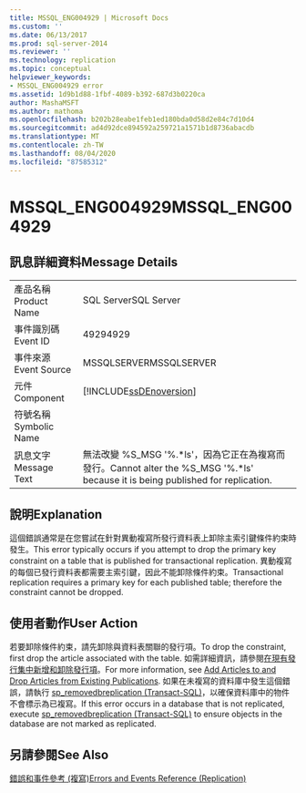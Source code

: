 ```yaml
---
title: MSSQL_ENG004929 | Microsoft Docs
ms.custom: ''
ms.date: 06/13/2017
ms.prod: sql-server-2014
ms.reviewer: ''
ms.technology: replication
ms.topic: conceptual
helpviewer_keywords:
- MSSQL_ENG004929 error
ms.assetid: 1d9b1d88-1fbf-4089-b392-687d3b0220ca
author: MashaMSFT
ms.author: mathoma
ms.openlocfilehash: b202b28eabe1feb1ed180bda0d58d2e84c7d10d4
ms.sourcegitcommit: ad4d92dce894592a259721a1571b1d8736abacdb
ms.translationtype: MT
ms.contentlocale: zh-TW
ms.lasthandoff: 08/04/2020
ms.locfileid: "87585312"
---
```

# <a name="mssql_eng004929"></a><span data-ttu-id="c2b48-102">MSSQL_ENG004929</span><span class="sxs-lookup"><span data-stu-id="c2b48-102">MSSQL_ENG004929</span></span>
    
## <a name="message-details"></a><span data-ttu-id="c2b48-103">訊息詳細資料</span><span class="sxs-lookup"><span data-stu-id="c2b48-103">Message Details</span></span>  
  
|||  
|-|-|  
|<span data-ttu-id="c2b48-104">產品名稱</span><span class="sxs-lookup"><span data-stu-id="c2b48-104">Product Name</span></span>|<span data-ttu-id="c2b48-105">SQL Server</span><span class="sxs-lookup"><span data-stu-id="c2b48-105">SQL Server</span></span>|  
|<span data-ttu-id="c2b48-106">事件識別碼</span><span class="sxs-lookup"><span data-stu-id="c2b48-106">Event ID</span></span>|<span data-ttu-id="c2b48-107">4929</span><span class="sxs-lookup"><span data-stu-id="c2b48-107">4929</span></span>|  
|<span data-ttu-id="c2b48-108">事件來源</span><span class="sxs-lookup"><span data-stu-id="c2b48-108">Event Source</span></span>|<span data-ttu-id="c2b48-109">MSSQLSERVER</span><span class="sxs-lookup"><span data-stu-id="c2b48-109">MSSQLSERVER</span></span>|  
|<span data-ttu-id="c2b48-110">元件</span><span class="sxs-lookup"><span data-stu-id="c2b48-110">Component</span></span>|[!INCLUDE[ssDEnoversion](../../includes/ssdenoversion-md.md)]|  
|<span data-ttu-id="c2b48-111">符號名稱</span><span class="sxs-lookup"><span data-stu-id="c2b48-111">Symbolic Name</span></span>||  
|<span data-ttu-id="c2b48-112">訊息文字</span><span class="sxs-lookup"><span data-stu-id="c2b48-112">Message Text</span></span>|<span data-ttu-id="c2b48-113">無法改變 %S_MSG '%.\*ls'，因為它正在為複寫而發行。</span><span class="sxs-lookup"><span data-stu-id="c2b48-113">Cannot alter the %S_MSG '%.\*ls' because it is being published for replication.</span></span>|  
  
## <a name="explanation"></a><span data-ttu-id="c2b48-114">說明</span><span class="sxs-lookup"><span data-stu-id="c2b48-114">Explanation</span></span>  
 <span data-ttu-id="c2b48-115">這個錯誤通常是在您嘗試在針對異動複寫所發行資料表上卸除主索引鍵條件約束時發生。</span><span class="sxs-lookup"><span data-stu-id="c2b48-115">This error typically occurs if you attempt to drop the primary key constraint on a table that is published for transactional replication.</span></span> <span data-ttu-id="c2b48-116">異動複寫的每個已發行資料表都需要主索引鍵，因此不能卸除條件約束。</span><span class="sxs-lookup"><span data-stu-id="c2b48-116">Transactional replication requires a primary key for each published table; therefore the constraint cannot be dropped.</span></span>  
  
## <a name="user-action"></a><span data-ttu-id="c2b48-117">使用者動作</span><span class="sxs-lookup"><span data-stu-id="c2b48-117">User Action</span></span>  
 <span data-ttu-id="c2b48-118">若要卸除條件約束，請先卸除與資料表關聯的發行項。</span><span class="sxs-lookup"><span data-stu-id="c2b48-118">To drop the constraint, first drop the article associated with the table.</span></span> <span data-ttu-id="c2b48-119">如需詳細資訊，請參閱[在現有發行集中新增和卸除發行項](publish/add-articles-to-and-drop-articles-from-existing-publications.md)。</span><span class="sxs-lookup"><span data-stu-id="c2b48-119">For more information, see [Add Articles to and Drop Articles from Existing Publications](publish/add-articles-to-and-drop-articles-from-existing-publications.md).</span></span> <span data-ttu-id="c2b48-120">如果在未複寫的資料庫中發生這個錯誤，請執行 [sp_removedbreplication &#40;Transact-SQL&#41;](/sql/relational-databases/system-stored-procedures/sp-removedbreplication-transact-sql)，以確保資料庫中的物件不會標示為已複寫。</span><span class="sxs-lookup"><span data-stu-id="c2b48-120">If this error occurs in a database that is not replicated, execute [sp_removedbreplication &#40;Transact-SQL&#41;](/sql/relational-databases/system-stored-procedures/sp-removedbreplication-transact-sql) to ensure objects in the database are not marked as replicated.</span></span>  
  
## <a name="see-also"></a><span data-ttu-id="c2b48-121">另請參閱</span><span class="sxs-lookup"><span data-stu-id="c2b48-121">See Also</span></span>  
 [<span data-ttu-id="c2b48-122">錯誤和事件參考 &#40;複寫&#41;</span><span class="sxs-lookup"><span data-stu-id="c2b48-122">Errors and Events Reference &#40;Replication&#41;</span></span>](errors-and-events-reference-replication.md)  
  
  
